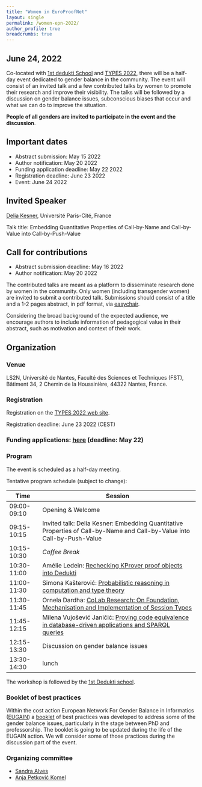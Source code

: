 ```yaml
---
title: "Women in EuroProofNet"
layout: single
permalink: /women-epn-2022/
author_profile: true
breadcrumbs: true
---
```


## June 24, 2022

Co-located with [1st dedukti School](../dedukti-school-2022) and [TYPES 2022](https://types22.inria.fr/), there will be a half-day event dedicated to gender balance in the community.
The event will consist of an invited talk and a few contributed talks by women to promote their research and improve their visibility. The talks will be followed by a discussion on gender balance issues, subconscious biases that occur and what we can do to improve the situation.

**People of all genders are invited to participate in the event and the discussion**.

## Important dates

* Abstract submission: May 15 2022
* Author notification: May 20 2022
* Funding application deadline: May 22 2022
* Registration deadline: June 23 2022
* Event: June 24 2022

## Invited Speaker

[Delia Kesner](https://www.irif.fr/~kesner/), Université Paris-Cité, France

Talk title: Embedding Quantitative Properties of Call-by-Name and Call-by-Value into Call-by-Push-Value

## Call for contributions

* Abstract submission deadline: May 16 2022
* Author notification: May 20 2022

The contributed talks are meant as a platform to disseminate research done by women in the community. Only women (including transgender women) are invited to submit a contributed talk.
Submissions should consist of a title and a 1-2 pages abstract, in pdf format, via [easychair](https://easychair.org/conferences/?conf=wepn2022).

Considering the broad background of the expected audience, we encourage authors to include information of pedagogical value in their abstract, such as motivation and context of their work.

## Organization

### Venue

LS2N, Université de Nantes, Faculté des Sciences et Techniques (FST), Bâtiment 34, 2 Chemin de la Houssinière, 44322 Nantes, France.


### Registration

Registration on the [TYPES 2022 web site](https://types22.inria.fr/).

Registration deadline: June 23 2022 (CEST)

<!--Please contact xxx if you have any problem during the registration process.-->


### Funding applications: [here](../funding-June-2022) (deadline: May 22)


### Program

The event is scheduled as a half-day meeting.

Tentative program schedule (subject to change):


| Time      | Session |
| ----------- | ----------- |
| 09:00-09:10      | Opening & Welcome     |
| 09:15-10:15   | Invited talk: Delia Kesner: Embedding Quantitative Properties of Call-by-Name and Call-by-Value into Call-by-Push-Value |
| 10:15-10:30 | _Coffee Break_ |
| 10:30-11:00 | Amélie Ledein: [Rechecking KProver proof objects into Dedukti](2022/abstracts/WEPN_2022_Ledein.pdf) |
| 11:00-11:30 | Simona Kašterović: [Probabilistic reasoning in computation and type theory](2022/abstracts/WEPN_2022_Kaserovic.pdf) |
| 11:30-11:45 | Ornela Dardha: [CoLab Research: On Foundation, Mechanisation and Implementation of Session Types](2022/abstracts/WEPN_2022_Dardha.pdf) |
| 11:45-12:15 | Milena Vujošević Janičić: [Proving code equivalence in database-driven applications and SPARQL queries](2022/abstracts/WEPN_2022_VujosevicJancic.pdf) |
| 12:15-13:30 | Discussion on gender balance issues |
| 13:30-14:30 | lunch |

The workshop is followed by the [1st Dedukti school](../dedukti-school-2022).

### Booklet of best practices

Within the cost action European Network For Gender Balance in Informatics ([EUGAIN](https://eugain.eu/)) a [booklet](https://eugain.eu/wp-content/uploads/2022/05/EUGAIN_booklet_2022-05.pdf) of best practices was developed to address some of the gender balance issues, particularly in the stage between PhD and professorship. The booklet is going to be updated during the life of the EUGAIN action.
We will consider some of those practices during the discussion part of the event.

### Organizing committee

* [Sandra Alves](https://www.dcc.fc.up.pt/~sandra/Home/Home.html)
* [Anja Petković Komel](https://anjapetkovic.com/)
